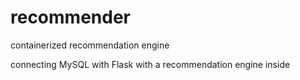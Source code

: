 # recommender
containerized recommendation engine

connecting MySQL with Flask with a recommendation engine inside
